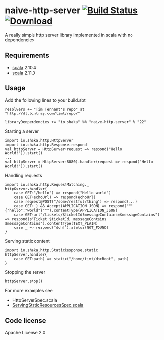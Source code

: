 naive-http-server  [![Build Status](https://travis-ci.org/timt/naive-http-server.png?branch=master)](https://travis-ci.org/timt/naive-http-server) [ ![Download](https://api.bintray.com/packages/timt/repo/naive-http-server/images/download.png) ](https://bintray.com/timt/repo/naive-http-server/_latestVersion)
=================
A really simple http server library implemented in scala with no dependencies

Requirements
------------

* [scala](http://www.scala-lang.org) 2.10.4
* [scala](http://www.scala-lang.org) 2.11.0

Usage
-----
Add the following lines to your build.sbt

    resolvers += "Tim Tennant's repo" at "http://dl.bintray.com/timt/repo/"

    libraryDenpendencies += "io.shaka" %% "naive-http-server" % "22"

Starting a server

    import io.shaka.http.HttpServer
    import io.shaka.http.Response.respond
    val httpServer = HttpServer(request => respond("Hello World!")).start()
    ...
    val httpServer = HttpServer(8080).handler(request => respond("Hello World!")).start()

Handling requests

    import io.shaka.http.RequestMatching._
    httpServer.handler{
        case GET("/hello") => respond("Hello world")
        case GET(echoUrl) => respond(echoUrl)
        case request@POST("/some/restful/thing") => respond(...)
        case GET(_) && Accept(APPLICATION_JSON) => respond("""{"hello":"world"}""").contentType(APPLICATION_JSON)
        case GET(url"/tickets/$ticketId?messageContains=$messageContains") => respond(s"Ticket $ticketId, messageContains $messageContains").contentType(TEXT_PLAIN)
        case _ => respond("doh!").status(NOT_FOUND)
    }
    
Serving static content
    
    import io.shaka.http.StaticResponse.static
    httpServer.handler{
        case GET(path) => static("/home/timt/docRoot", path)
    }


Stopping the server

    httpServer.stop()


For more examples see
    
* [HttpServerSpec.scala](https://github.com/timt/naive-http-server/blob/master/src/test/scala/io/shaka/http/HttpServerSpec.scala)
* [ServingStaticResourcesSpec.scala](https://github.com/timt/naive-http-server/blob/master/src/test/scala/io/shaka/http/ServingStaticResourcesSpec.scala)


Code license
------------
Apache License 2.0
